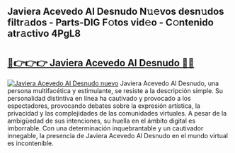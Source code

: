 ## Javiera Acevedo Al Desnudo N𝚞𝚎vos desn𝚞dos filtr𝚊dos - Parts-DIG F𝚘tos vid𝚎o - C𝚘ntenido atr𝚊ctivo 4PgL8

# <h2><a href="http://mb5zdw.tromn.icu/?c=Javiera+Acevedo+Al+Desnudo">🔗👉👉👉 Javiera Acevedo Al Desnudo 🔗🔗</a></h2>

[![Javiera Acevedo Al Desnudo nuevo](https://i.imgur.com/pEAQMta.gif)](http://mb5zdw.tromn.icu/?c=Javiera+Acevedo+Al+Desnudo)
Javiera Acevedo Al Desnudo, una persona multifacética y estimulante, se resiste a la descripción simple. Su personalidad distintiva en línea ha cautivado y provocado a los espectadores, provocando debates sobre la expresión artística, la privacidad y las complejidades de las comunidades virtuales. A pesar de la ambigüedad de sus intenciones, su huella en el ámbito digital es imborrable. Con una determinación inquebrantable y un cautivador innegable, la presencia de Javiera Acevedo Al Desnudo en el mundo virtual es incontenible.
